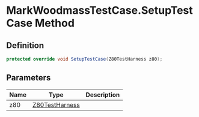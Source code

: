 # MarkWoodmassTestCase.SetupTestCase Method
## Definition

```c#
protected override void SetupTestCase(Z80TestHarness z80);
```

## Parameters

| Name | Type | Description |
| ---- | ---- | ----------- |
| z80 | [Z80TestHarness](MrKWatkins.EmulatorTestSuites.Z80.Z80TestHarness.md) |  |

